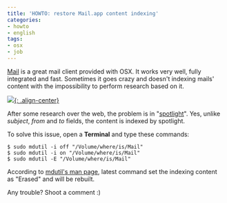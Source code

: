 ```yaml
---
title: 'HOWTO: restore Mail.app content indexing'
categories:
- howto
- english
tags:
- osx
- job
---
```

[Mail](http://www.apple.com/macosx/what-is-macosx/mail-ical-address-book.html)
is a great mail client provided with OSX. It works very well, fully integrated
and fast. Sometimes it goes crazy and doesn't indexing mails' content with
the impossibility to perform research based on it.

[![]({{site.url}}/images/mail.png){: .align-center}]({{site.url}}/images/mail.png)
  
After some research over the web, the problem is in
"[spotlight](http://www.apple.com/macosx/what-is-macosx/spotlight.html)". Yes,
unlike _subject_, _from_ and _to_ fields, the content is indexed by spotlight.

To solve this issue, open a **Terminal** and type these commands:

```
$ sudo mdutil -i off "/Volume/where/is/Mail"  
$ sudo mdutil -i on "/Volume/where/is/Mail"  
$ sudo mdutil -E "/Volume/where/is/Mail"
```

According to [mdutil's man page](http://www.unix.com/man-page/osx/1/mdutil/),
latest command set the indexing content as "Erased" and
will be rebuilt.

Any trouble? Shoot a comment :)
